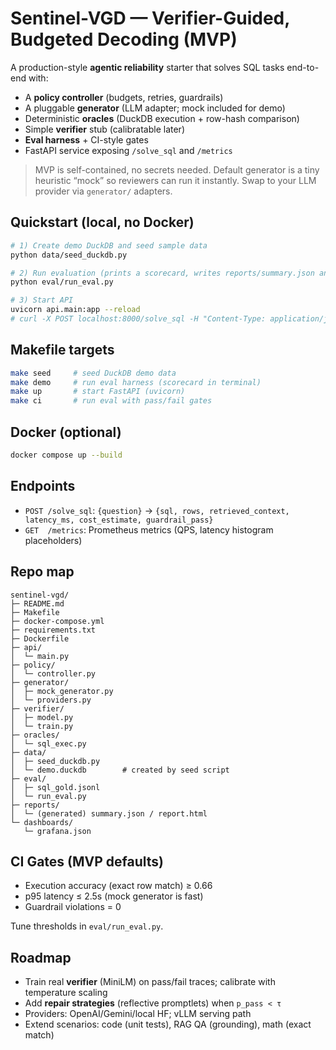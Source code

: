 # Sentinel-VGD — Verifier-Guided, Budgeted Decoding (MVP)

A production-style **agentic reliability** starter that solves SQL tasks end-to-end with:
- A **policy controller** (budgets, retries, guardrails)
- A pluggable **generator** (LLM adapter; mock included for demo)
- Deterministic **oracles** (DuckDB execution + row-hash comparison)
- Simple **verifier** stub (calibratable later)
- **Eval harness** + CI-style gates
- FastAPI service exposing `/solve_sql` and `/metrics`

> MVP is self-contained, no secrets needed. Default generator is a tiny heuristic “mock” so reviewers can run it instantly. Swap to your LLM provider via `generator/` adapters.

## Quickstart (local, no Docker)
```bash
# 1) Create demo DuckDB and seed sample data
python data/seed_duckdb.py

# 2) Run evaluation (prints a scorecard, writes reports/summary.json and report.html)
python eval/run_eval.py

# 3) Start API
uvicorn api.main:app --reload
# curl -X POST localhost:8000/solve_sql -H "Content-Type: application/json" #   -d '{"question":"Top 3 customers by spend in 2023"}'
```

## Makefile targets
```bash
make seed     # seed DuckDB demo data
make demo     # run eval harness (scorecard in terminal)
make up       # start FastAPI (uvicorn)
make ci       # run eval with pass/fail gates
```

## Docker (optional)
```bash
docker compose up --build
```

## Endpoints
- `POST /solve_sql`: `{question}` → `{sql, rows, retrieved_context, latency_ms, cost_estimate, guardrail_pass}`
- `GET  /metrics`: Prometheus metrics (QPS, latency histogram placeholders)

## Repo map
```
sentinel-vgd/
├─ README.md
├─ Makefile
├─ docker-compose.yml
├─ requirements.txt
├─ Dockerfile
├─ api/
│  └─ main.py
├─ policy/
│  └─ controller.py
├─ generator/
│  ├─ mock_generator.py
│  └─ providers.py
├─ verifier/
│  ├─ model.py
│  └─ train.py
├─ oracles/
│  └─ sql_exec.py
├─ data/
│  ├─ seed_duckdb.py
│  └─ demo.duckdb        # created by seed script
├─ eval/
│  ├─ sql_gold.jsonl
│  └─ run_eval.py
├─ reports/
│  └─ (generated) summary.json / report.html
└─ dashboards/
   └─ grafana.json
```

## CI Gates (MVP defaults)
- Execution accuracy (exact row match) ≥ 0.66
- p95 latency ≤ 2.5s (mock generator is fast)
- Guardrail violations = 0

Tune thresholds in `eval/run_eval.py`.

## Roadmap
- Train real **verifier** (MiniLM) on pass/fail traces; calibrate with temperature scaling
- Add **repair strategies** (reflective promptlets) when `p_pass < τ`
- Providers: OpenAI/Gemini/local HF; vLLM serving path
- Extend scenarios: code (unit tests), RAG QA (grounding), math (exact match)
